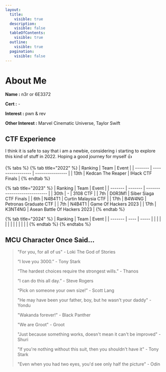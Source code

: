 ```yaml
---
layout:
  title:
    visible: true
  description:
    visible: false
  tableOfContents:
    visible: true
  outline:
    visible: true
  pagination:
    visible: false
---
```


# About Me

**Name :** n3r or 6E3372

**Cert :** -

**Interest :** pwn & rev

**Other Interest :** Marvel Cinematic Universe, Taylor Swift



## CTF Experience

I think it is safe to say that i am a newbie, considering i starting to explore this kind of stuff in 2022. Hoping a good journey for myself :thumbsup:

{% tabs %}
{% tab title="2022" %}
| Ranking | Team              | Event            |
| ------- | ----------------- | ---------------- |
| 13th    | Kedcan The Reaper | IHack CTF Finals |
{% endtab %}

{% tab title="2023" %}
| Ranking | Team    | Event                        |
| ------- | ------- | ---------------------------- |
| 30th    | -       | 3108 CTF                     |
| 7th     | D0R3M1  | Siber Siaga CTF Finals       |
| 6th     | N4B4T1  | Curtin Malaysia CTF          |
| 17th    | B4W4NG  | Petronas Graduate CTF        |
| 7th     | N4B4T1  | Game Of Hackers 2023         |
| 17th    | K3NT4NG | Asean Battle Of Hackers 2023 |
{% endtab %}

{% tab title="2024" %}
| Ranking | Team | Event |
| ------- | ---- | ----- |
|         |      |       |
|         |      |       |
|         |      |       |
{% endtab %}
{% endtabs %}

## MCU Character Once Said...

> "For you, for all of us" - Loki The God of Stories
>
> “I love you 3000.” - Tony Stark
>
> “The hardest choices require the strongest wills.” - Thanos
>
> “I can do this all day.” - Steve Rogers
>
> “Pick on someone your own size!” - Scott Lang
>
> "He may have been your father, boy, but he wasn't your daddy" - Yondu
>
> "Wakanda forever!" - Black Panther
>
> "We are Groot" - Groot
>
> "Just because something works, doesn't mean it can't be improved" - Shuri
>
> "If you're nothing without this suit, then you shouldn't have it" - Tony Stark
>
> "Even when you had two eyes, you'd see only half the picture" - Odin
